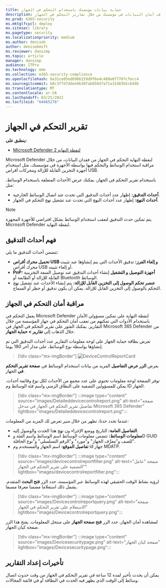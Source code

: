 ```yaml
---
title: حماية بيانات مؤسستك باستخدام التحكم في الجهاز
description: راقب أمان البيانات في مؤسستك من خلال تقارير التحكم في الجهاز.
ms.prod: m365-security
ms.mktglfcycl: deploy
ms.sitesec: library
ms.pagetype: security
ms.localizationpriority: medium
ms.author: deniseb
author: denisebmsft
ms.reviewer: dansimp
ms.topic: article
manager: dansimp
audience: ITPro
ms.technology: mde
ms.collection: m365-security-compliance
ms.openlocfilehash: 8a31ce05ed6986159d9f6e4c489e6f7707cfecc4
ms.sourcegitcommit: b0c3ffd7ddee9b30fab85047a71a31483b5c649b
ms.translationtype: MT
ms.contentlocale: ar-SA
ms.lasthandoff: 03/25/2022
ms.locfileid: "64465278"
---
```

# <a name="device-control-report"></a>تقرير التحكم في الجهاز

**ينطبق على:** 
- [Microsoft Defender لنقطة النهاية 2](https://go.microsoft.com/fwlink/p/?linkid=2154037)

Microsoft Defender لنقطة النهاية التحكم في الجهاز من فقدان البيانات، من خلال مراقبة استخدام الوسائط والتحكم فيها بواسطة الأجهزة في مؤسستك، مثل استخدام أجهزة التخزين القابلة للإزالة ومحركات أقراص USB.

باستخدام تقرير التحكم في الجهاز، يمكنك عرض الأحداث المتعلقة باستخدام الوسائط، مثل:

- **أحداث التدقيق:** إظهار عدد أحداث التدقيق التي تحدث عند اتصال الوسائط الخارجية.
- **أحداث النهج:** إظهار عدد أحداث النهج التي تحدث عند تشغيل نهج التحكم في الجهاز.

> [!NOTE]
> يتم تمكين حدث التدقيق لتعقب استخدام الوسائط بشكل افتراضي للأجهزة المجهزة Microsoft Defender لنقطة النهاية.

## <a name="understanding-the-audit-events"></a>فهم أحداث التدقيق

تتضمن أحداث التدقيق ما يلي:

- **تحميل محرك أقراص USB و إلغاء الفرز:** تدقيق الأحداث التي يتم إنشاؤها عند تثبيت محرك أقراص USB أو إلغاء تثبيته.
- **PnP: أجهزة التوصيل و التشغيل** إنشاء أحداث التدقيق عند توصيل السعة التخزينية القابلة للإزالة أو الطابعة أو Bluetooth الوسائط.
- **عنصر تحكم الوصول إلى التخزين القابل للإزالة:** يتم إنشاء الأحداث عند تشغيل نهج التحكم بالوصول إلى التخزين القابل للإزالة. يمكن أن يكون تدقيق أو حظر أو السماح.

## <a name="monitor-device-control-security"></a>مراقبة أمان التحكم في الجهاز

يعمل التحكم في Microsoft Defender لنقطة النهاية على تمكين مسؤولي الأمان باستخدام الأدوات التي تمكنهم من تعقب أمان التحكم في جهاز المؤسسة من خلال التقارير. يمكنك العثور على تقرير التحكم في الجهاز في Microsoft 365 Defender من خلال الذهاب إلى **تقارير > حماية الجهاز**.

تعرض بطاقة حماية الجهاز على لوحة  معلومات التقارير عدد أحداث التدقيق التي تم إنشاؤها بواسطة نوع الوسائط، على مدار آخر 180 يوما.

> [!div class="mx-imgBorder"]
> ![DeviceControlReportCard](https://user-images.githubusercontent.com/81826151/138504137-e9a7673e-e988-48cd-820d-2625ec6df352.png)

يعرض **الزر عرض التفاصيل** المزيد من بيانات استخدام الوسائط في **صفحة تقرير التحكم في** الجهاز.

توفر الصفحة لوحة معلومات تحتوي على عدد مجمع من الأحداث لكل نوع وقائمة أحداث. يمكن للمسؤولين التصفية على النطاق الزمني واسم فئة الوسائط وم ID الجهاز.

> [!div class="mx-imgBorder"]
> :::image type="content" source="images/Detaileddevicecontrolreport.png" alt-text="صفحة تفاصيل تقرير التحكم في الجهاز في مدخل Microsoft 365 Defender" lightbox="images/Detaileddevicecontrolreport.png":::

عندما تحدد حدثا، تظهر من خلال منير تعرض لك المزيد من المعلومات:

- **التفاصيل العامة:** التاريخ ووضع الإجراء ون نهج هذا الحدث والوصول إليه.
- **معلومات الوسائط:** تتضمن معلومات الوسائط اسم الوسائط واسم الفئة وD GUID للصف و"معرِّف الجهاز" و"مورد" و"الرقم التسلسلي" و"نوع الحافلة".
- **تفاصيل الموقع:** اسم الجهاز والمستخدم وم id جهاز MDATP.

> [!div class="mx-imgBorder"]
> :::image type="content" source="images/devicecontrolreportfilter.png" alt-text="صفحة &quot;عامل التصفية على تقرير التحكم في الجهاز&quot;" lightbox="images/devicecontrolreportfilter.png":::

لرؤية نشاط الوقت الحقيقي لهذه الوسائط عبر المؤسسة، حدد الزر **فتح البحث** المتقدم. يشمل ذلك استعلاما مضمنا معرفا مسبقا.

> [!div class="mx-imgBorder"]
> :::image type="content" source="images/Devicecontrolreportquery.png" alt-text="صفحة الاستعلام على تقرير التحكم في الجهاز" lightbox="images/Devicecontrolreportquery.png":::

لمشاهدة أمان الجهاز، حدد الزر **فتح صفحة الجهاز** على منتحل المعلومات. يفتح هذا الزر صفحة كيان الجهاز.

> [!div class="mx-imgBorder"]
> :::image type="content" source="images/Devicesecuritypage.png" alt-text="صفحة كيان الجهاز" lightbox="images/Devicesecuritypage.png":::

## <a name="reporting-delays"></a>تأخيرات إعداد التقارير

يمكن أن يحدث تأخير لمدة 12 ساعة في تقرير التحكم في الجهاز من وقت حدوث اتصال وسائط إلى الوقت الذي يظهر فيه الحدث في البطاقة أو في قائمة المجالات.
